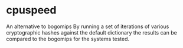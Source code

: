 # cpuspeed
An alternative to bogomips  By running a set of iterations of various cryptographic hashes against the default dictionary
the results can be compared to the bogomips for the systems tested.
